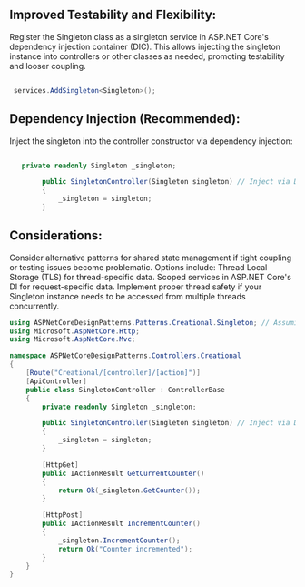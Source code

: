 

## Improved Testability and Flexibility:
Register the Singleton class as a singleton service in ASP.NET Core's dependency injection container (DIC).
This allows injecting the singleton instance into controllers or other classes as needed, promoting testability and looser coupling.
```csharp

 services.AddSingleton<Singleton>();

```
## Dependency Injection (Recommended):
Inject the singleton into the controller constructor via dependency injection:
 

```csharp

   private readonly Singleton _singleton;

        public SingletonController(Singleton singleton) // Inject via DI (recommended)
        {
            _singleton = singleton;
        }
```
## Considerations:

Consider alternative patterns for shared state management if tight coupling or testing issues become problematic. Options include:
Thread Local Storage (TLS) for thread-specific data.
Scoped services in ASP.NET Core's DI for request-specific data.
Implement proper thread safety if your Singleton instance needs to be accessed from multiple threads concurrently.
```csharp
using ASPNetCoreDesignPatterns.Patterns.Creational.Singleton; // Assuming a separate Singleton class
using Microsoft.AspNetCore.Http;
using Microsoft.AspNetCore.Mvc;

namespace ASPNetCoreDesignPatterns.Controllers.Creational
{
    [Route("Creational/[controller]/[action]")]
    [ApiController]
    public class SingletonController : ControllerBase
    {
        private readonly Singleton _singleton;

        public SingletonController(Singleton singleton) // Inject via DI (recommended)
        {
            _singleton = singleton;
        }

        [HttpGet]
        public IActionResult GetCurrentCounter()
        {
            return Ok(_singleton.GetCounter());
        }

        [HttpPost]
        public IActionResult IncrementCounter()
        {
            _singleton.IncrementCounter();
            return Ok("Counter incremented");
        }
    }
}

```



